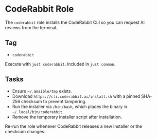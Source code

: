 # CodeRabbit Role

The `coderabbit` role installs the CodeRabbit CLI so you can request AI reviews from the terminal.

## Tag
- `coderabbit`

Execute with `just coderabbit`. Included in `just common`.

## Tasks
- Ensure `~/.ansible/tmp` exists.
- Download `https://cli.coderabbit.ai/install.sh` with a pinned SHA-256 checksum to prevent tampering.
- Run the installer via `/bin/bash`, which places the binary in `~/.local/bin/coderabbit`.
- Remove the temporary installer script after installation.

Re-run the role whenever CodeRabbit releases a new installer or the checksum changes.
